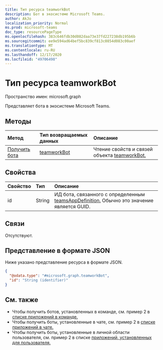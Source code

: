 ```yaml
---
title: Тип ресурса teamworkBot
description: Бот в экосистеме Microsoft Teams.
author: AkJo
localization_priority: Normal
ms.prod: microsoft-teams
doc_type: resourcePageType
ms.openlocfilehash: 383c646fdb30d082daa73e37fd227238db195b6b
ms.sourcegitcommit: ee9e594ad64bef5bc839cf813c0854d083c00aef
ms.translationtype: MT
ms.contentlocale: ru-RU
ms.lasthandoff: 12/17/2020
ms.locfileid: "49706498"
---
```

# <a name="teamworkbot-resource-type"></a>Тип ресурса teamworkBot

Пространство имен: microsoft.graph

Представляет бота в экосистеме Microsoft Teams.

## <a name="methods"></a>Методы
|Метод|Тип возвращаемых данных|Описание|
|:---|:---|:---|
|[Получить бота](../api/teamworkbot-get.md)|[teamworkBot](../resources/teamworkbot.md)|Чтение свойств и связей объекта [teamworkBot.](../resources/teamworkbot.md)|

## <a name="properties"></a>Свойства
|Свойство|Тип|Описание|
|:---|:---|:---|
|id|String|ИД бота, связанного с определенным [teamsAppDefinition.](../resources/teamsappdefinition.md) Обычно это значение является GUID.|

## <a name="relationships"></a>Связи
Отсутствуют.

## <a name="json-representation"></a>Представление в формате JSON
Ниже указано представление ресурса в формате JSON.
<!-- {
  "blockType": "resource",
  "keyProperty": "id",
  "@odata.type": "microsoft.graph.teamworkBot",
  "baseType": "",
  "openType": false
}
-->
``` json
{
  "@odata.type": "#microsoft.graph.teamworkBot",
  "id": "String (identifier)"
}
```

## <a name="see-also"></a>См. также

- Чтобы получить ботов, установленных в команде, см. пример 2 в [списке приложений в команде.](../api/team-list-installedapps.md)
- Чтобы получить боты, установленные в чате, см. пример 2 в [списке приложений в чате.](../api/chat-list-installedapps.md)
- Чтобы получить боты, установленные в личной области пользователя, см. пример 2 в списке [приложений, установленных для пользователя.](../api/userteamwork-list-installedapps.md)



